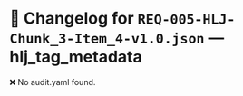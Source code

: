 # 📝 Changelog for `REQ-005-HLJ-Chunk_3-Item_4-v1.0.json` — **hlj_tag_metadata**

❌ No audit.yaml found.
